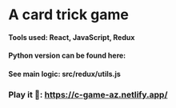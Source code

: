 # A card trick game
#### Tools used: React, JavaScript, Redux

#### Python version can be found here: 
#### See main logic: src/redux/utils.js
### Play it 🚀: https://c-game-az.netlify.app/
